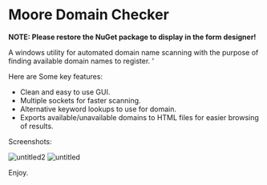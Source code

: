 # Moore Domain Checker

<b>NOTE: Please restore the NuGet package to display in the form designer!</b>

A windows utility for automated domain name scanning with the purpose of finding available domain names to register. '

Here are Some key features: 

- Clean and easy to use GUI.
- Multiple sockets for faster scanning.
- Alternative keyword lookups to use for domain. 
- Exports available/unavailable domains to HTML files for easier browsing of results.

Screenshots: 

![untitled2](https://cloud.githubusercontent.com/assets/2856413/21966972/9ba9682a-db32-11e6-8b4c-b63982eb5ad5.png)
![untitled](https://cloud.githubusercontent.com/assets/2856413/21966973/9bbea99c-db32-11e6-8af4-1fc49369f371.png)


Enjoy.

